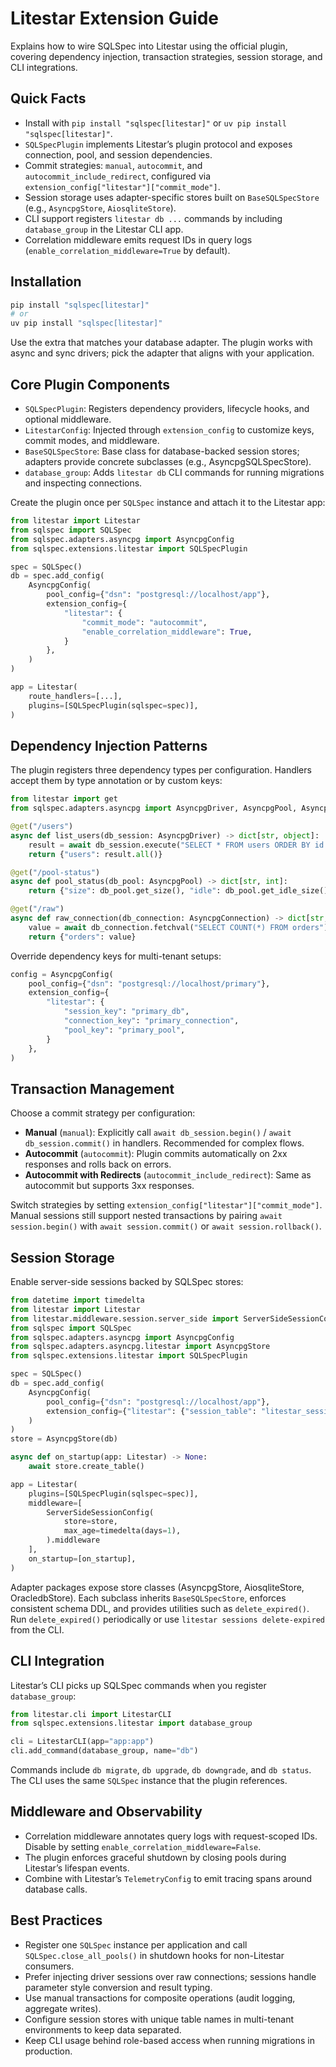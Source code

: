 # Litestar Extension Guide

Explains how to wire SQLSpec into Litestar using the official plugin, covering dependency injection, transaction strategies, session storage, and CLI integrations.

## Quick Facts

- Install with `pip install "sqlspec[litestar]"` or `uv pip install "sqlspec[litestar]"`.
- `SQLSpecPlugin` implements Litestar’s plugin protocol and exposes connection, pool, and session dependencies.
- Commit strategies: `manual`, `autocommit`, and `autocommit_include_redirect`, configured via `extension_config["litestar"]["commit_mode"]`.
- Session storage uses adapter-specific stores built on `BaseSQLSpecStore` (e.g., `AsyncpgStore`, `AiosqliteStore`).
- CLI support registers `litestar db ...` commands by including `database_group` in the Litestar CLI app.
- Correlation middleware emits request IDs in query logs (`enable_correlation_middleware=True` by default).

## Installation

```bash
pip install "sqlspec[litestar]"
# or
uv pip install "sqlspec[litestar]"
```

Use the extra that matches your database adapter. The plugin works with async and sync drivers; pick the adapter that aligns with your application.

## Core Plugin Components

- `SQLSpecPlugin`: Registers dependency providers, lifecycle hooks, and optional middleware.
- `LitestarConfig`: Injected through `extension_config` to customize keys, commit modes, and middleware.
- `BaseSQLSpecStore`: Base class for database-backed session stores; adapters provide concrete subclasses (e.g., AsyncpgSQLSpecStore).
- `database_group`: Adds `litestar db` CLI commands for running migrations and inspecting connections.

Create the plugin once per `SQLSpec` instance and attach it to the Litestar app:

```python
from litestar import Litestar
from sqlspec import SQLSpec
from sqlspec.adapters.asyncpg import AsyncpgConfig
from sqlspec.extensions.litestar import SQLSpecPlugin

spec = SQLSpec()
db = spec.add_config(
    AsyncpgConfig(
        pool_config={"dsn": "postgresql://localhost/app"},
        extension_config={
            "litestar": {
                "commit_mode": "autocommit",
                "enable_correlation_middleware": True,
            }
        },
    )
)

app = Litestar(
    route_handlers=[...],
    plugins=[SQLSpecPlugin(sqlspec=spec)],
)
```

## Dependency Injection Patterns

The plugin registers three dependency types per configuration. Handlers accept them by type annotation or by custom keys:

```python
from litestar import get
from sqlspec.adapters.asyncpg import AsyncpgDriver, AsyncpgPool, AsyncpgConnection

@get("/users")
async def list_users(db_session: AsyncpgDriver) -> dict[str, object]:
    result = await db_session.execute("SELECT * FROM users ORDER BY id LIMIT 100")
    return {"users": result.all()}

@get("/pool-status")
async def pool_status(db_pool: AsyncpgPool) -> dict[str, int]:
    return {"size": db_pool.get_size(), "idle": db_pool.get_idle_size()}

@get("/raw")
async def raw_connection(db_connection: AsyncpgConnection) -> dict[str, int]:
    value = await db_connection.fetchval("SELECT COUNT(*) FROM orders")
    return {"orders": value}
```

Override dependency keys for multi-tenant setups:

```python
config = AsyncpgConfig(
    pool_config={"dsn": "postgresql://localhost/primary"},
    extension_config={
        "litestar": {
            "session_key": "primary_db",
            "connection_key": "primary_connection",
            "pool_key": "primary_pool",
        }
    },
)
```

## Transaction Management

Choose a commit strategy per configuration:

- **Manual** (`manual`): Explicitly call `await db_session.begin()` / `await db_session.commit()` in handlers. Recommended for complex flows.
- **Autocommit** (`autocommit`): Plugin commits automatically on 2xx responses and rolls back on errors.
- **Autocommit with Redirects** (`autocommit_include_redirect`): Same as autocommit but supports 3xx responses.

Switch strategies by setting `extension_config["litestar"]["commit_mode"]`. Manual sessions still support nested transactions by pairing `await session.begin()` with `await session.commit()` or `await session.rollback()`.

## Session Storage

Enable server-side sessions backed by SQLSpec stores:

```python
from datetime import timedelta
from litestar import Litestar
from litestar.middleware.session.server_side import ServerSideSessionConfig
from sqlspec import SQLSpec
from sqlspec.adapters.asyncpg import AsyncpgConfig
from sqlspec.adapters.asyncpg.litestar import AsyncpgStore
from sqlspec.extensions.litestar import SQLSpecPlugin

spec = SQLSpec()
db = spec.add_config(
    AsyncpgConfig(
        pool_config={"dsn": "postgresql://localhost/app"},
        extension_config={"litestar": {"session_table": "litestar_sessions"}},
    )
)
store = AsyncpgStore(db)

async def on_startup(app: Litestar) -> None:
    await store.create_table()

app = Litestar(
    plugins=[SQLSpecPlugin(sqlspec=spec)],
    middleware=[
        ServerSideSessionConfig(
            store=store,
            max_age=timedelta(days=1),
        ).middleware
    ],
    on_startup=[on_startup],
)
```

Adapter packages expose store classes (AsyncpgStore, AiosqliteStore, OracledbStore). Each subclass inherits `BaseSQLSpecStore`, enforces consistent schema DDL, and provides utilities such as `delete_expired()`. Run `delete_expired()` periodically or use `litestar sessions delete-expired` from the CLI.

## CLI Integration

Litestar’s CLI picks up SQLSpec commands when you register `database_group`:

```python
from litestar.cli import LitestarCLI
from sqlspec.extensions.litestar import database_group

cli = LitestarCLI(app="app:app")
cli.add_command(database_group, name="db")
```

Commands include `db migrate`, `db upgrade`, `db downgrade`, and `db status`. The CLI uses the same `SQLSpec` instance that the plugin references.

## Middleware and Observability

- Correlation middleware annotates query logs with request-scoped IDs. Disable by setting `enable_correlation_middleware=False`.
- The plugin enforces graceful shutdown by closing pools during Litestar’s lifespan events.
- Combine with Litestar’s `TelemetryConfig` to emit tracing spans around database calls.

## Best Practices

- Register one `SQLSpec` instance per application and call `SQLSpec.close_all_pools()` in shutdown hooks for non-Litestar consumers.
- Prefer injecting driver sessions over raw connections; sessions handle parameter style conversion and result typing.
- Use manual transactions for composite operations (audit logging, aggregate writes).
- Configure session stores with unique table names in multi-tenant environments to keep data separated.
- Keep CLI usage behind role-based access when running migrations in production.
